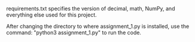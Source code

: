requirements.txt specifies the version of decimal, math, NumPy, and everything else used for this project.

After changing the directory to where assignment_1.py is installed, use the command: "python3 assignment_1.py" to run the code.
